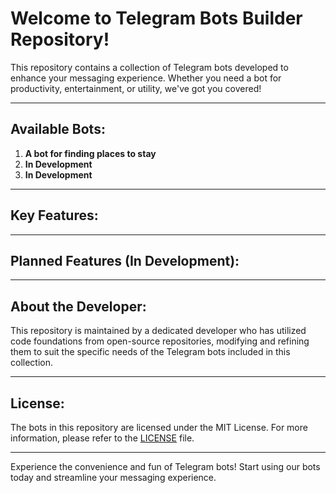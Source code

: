 # Welcome to Telegram Bots Builder Repository!

This repository contains a collection of Telegram bots developed to enhance your messaging experience. Whether you need a bot for productivity, entertainment, or utility, we've got you covered!

---

## Available Bots:

1. **A bot for finding places to stay**
2. **In Development**
3. **In Development**

---

## Key Features:



---

## Planned Features (In Development):





---

## About the Developer:

This repository is maintained by a dedicated developer who has utilized code foundations from open-source repositories, modifying and refining them to suit the specific needs of the Telegram bots included in this collection.

---

## License:

The bots in this repository are licensed under the MIT License. For more information, please refer to the [LICENSE](./LICENSE) file.

---

Experience the convenience and fun of Telegram bots! Start using our bots today and streamline your messaging experience.
